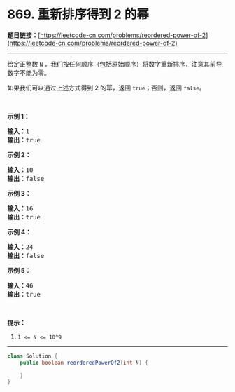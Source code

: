 # 869. 重新排序得到 2 的幂

**题目链接：**[https://leetcode-cn.com/problems/reordered-power-of-2](https://leetcode-cn.com/problems/reordered-power-of-2)

---

<div class="content__1Y2H">
 <div class="notranslate">
  <p>给定正整数 <code>N</code>&nbsp;，我们按任何顺序（包括原始顺序）将数字重新排序，注意其前导数字不能为零。</p> 
  <p>如果我们可以通过上述方式得到&nbsp;2 的幂，返回 <code>true</code>；否则，返回 <code>false</code>。</p> 
  <p>&nbsp;</p> 
  <ol> 
  </ol> 
  <p><strong>示例 1：</strong></p> 
  <pre class="language-text"><strong>输入：</strong>1
<strong>输出：</strong>true
</pre> 
  <p><strong>示例 2：</strong></p> 
  <pre class="language-text"><strong>输入：</strong>10
<strong>输出：</strong>false
</pre> 
  <p><strong>示例 3：</strong></p> 
  <pre class="language-text"><strong>输入：</strong>16
<strong>输出：</strong>true
</pre> 
  <p><strong>示例 4：</strong></p> 
  <pre class="language-text"><strong>输入：</strong>24
<strong>输出：</strong>false
</pre> 
  <p><strong>示例 5：</strong></p> 
  <pre class="language-text"><strong>输入：</strong>46
<strong>输出：</strong>true
</pre> 
  <p>&nbsp;</p> 
  <p><strong>提示：</strong></p> 
  <ol> 
   <li><code>1 &lt;= N &lt;= 10^9</code></li> 
  </ol> 
 </div>
</div>

---

```java
class Solution {
    public boolean reorderedPowerOf2(int N) {
        
    }
}
```